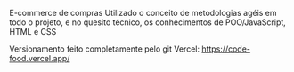 
E-commerce de compras
Utilizado o conceito de metodologias agéis em todo o projeto, e no quesito técnico, os conhecimentos de POO/JavaScript, HTML e CSS 

Versionamento feito completamente pelo git
Vercel: https://code-food.vercel.app/

